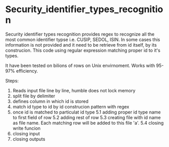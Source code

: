 # Security_identifier_types_recognition

Security identifier types recognition provides regex to recognize all the most common identifier typse i.e. CUSIP, SEDOL, ISIN. 
In some cases this information is not provided and it need to be retrieve from id itself, by its construcion.
This code using regular expression matching proper id to it's types.

It have been tested on bilions of rows on Unix envirnoment. Works with 95-97% efficiency.

Steps:
1. Reads input file line by line, humble does not lock memory
2. split file by delimiter
3. defines column in which id is stored
4. match id type to id by id construcion pattern with regex
5. once id is matched to particulat id type
  5.1 adding proper id type name to first field of row
  5.2 adding rest of row
  5.3 creating file with id name as file name. Each matching row will be added to this file 'a'.
  5.4 closing write funcion
6. closing input
7. closing outputs
